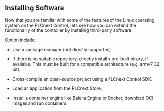 ## Installing Software

Now that you are familiar with some of the features of the Linux operating system on the PLCnext Control, lets see how you can extend the functionality of the controller by installing third-party software.

Option include:

* Use a package manager (not directly supported)

* If there is no suitable repository, directly install a pre-built binary, if available. This must be built for a compatible architecture (e.g. armv7 32 bit).

* Cross-compile an open-source project using a PLCnext Control SDK.

* Load an application from the PLCnext Store.

* Install a container engine like Balena Engine or Docker, download OCI images and run containers.
